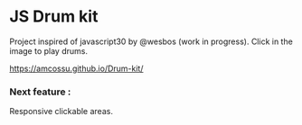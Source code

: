 # JS Drum kit

Project inspired of javascript30 by @wesbos (work in progress). Click in the image to play drums.

https://amcossu.github.io/Drum-kit/

### Next feature :

Responsive clickable areas.


